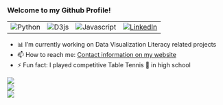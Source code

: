 ### Welcome to my Github Profile!


<table cellspacing="0" cellpadding="0">
  <tr>
    <td><img alt="Python" src="https://img.shields.io/badge/Python-3776AB.svg?style=for-the-badge&logo=Python&logoColor=white"></td>
    <td><img alt="D3js" src="https://img.shields.io/badge/D3.js-F9A03C.svg?style=for-the-badge&logo=d3dotjs&logoColor=white"></td>
    <td><img alt="Javascript" src="https://img.shields.io/badge/JavaScript-F7DF1E.svg?style=for-the-badge&logo=JavaScript&logoColor=black"></td>
    <td><a href="https://www.linkedin.com/in/alarkjoshi/"><img alt="LinkedIn" src="https://img.shields.io/badge/linkedin%20-%230077B5.svg?&style=for-the-badge&logo=linkedin&logoColor=white"/></a>
</td>
  </tr>
</table>





<!--
**alark/alark** is a ✨ _special_ ✨ repository because its `README.md` (this file) appears on your GitHub profile.

Here are some ideas to get you started:
-->

- 📊 I’m currently working on Data Visualization Literacy related projects 
- 📫 How to reach me: <a href="https://www.cs.usfca.edu/~apjoshi/">Contact information on my website</a>
- ⚡ Fun fact: I played competitive Table Tennis 🏓 in high school

<a href="https://github.com/alark">
  <img align="center" src="https://github-readme-streak-stats.herokuapp.com/?user=alark&theme=material-palenight" />
</a><br>
<a href="https://github.com/alark">
  <img align="center" src="https://github-readme-stats.vercel.app/api?username=alark&show_icons=true&theme=material-palenight" />
</a><br>
<a href="https://github.com/alark">
  <img align="center" src="https://github-readme-stats.vercel.app/api/top-langs/?username=alark&layout=compact&theme=material-palenight" />
</a><br>
